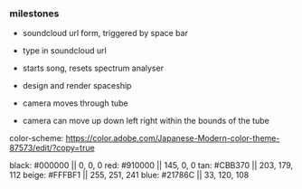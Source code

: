 ### milestones

- soundcloud url form, triggered by space bar
- type in soundcloud url
- starts song, resets spectrum analyser


- design and render spaceship
- camera moves through tube
- camera can move up down left right within the bounds of the tube

color-scheme:
https://color.adobe.com/Japanese-Modern-color-theme-87573/edit/?copy=true

black: #000000 ||   0,   0,   0
red:   #910000 || 145,   0,   0
tan:   #CBB370 || 203, 179, 112
beige: #FFFBF1 || 255, 251, 241
blue:  #21786C || 33,  120, 108
